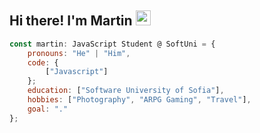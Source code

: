 ## Hi there! I'm Martin <img src="https://media.giphy.com/media/hvRJCLFzcasrR4ia7z/giphy.gif" width="24px" height="24px">

```javascript
const martin: JavaScript Student @ SoftUni = {
    pronouns: "He" | "Him",
    code: {
        ["Javascript"]
    };
    education: ["Software University of Sofia"],
    hobbies: ["Photography", "ARPG Gaming", "Travel"],
    goal: "."
};
```
